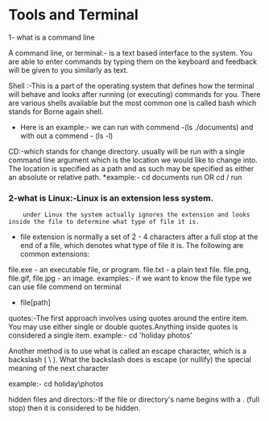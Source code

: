 # Tools and Terminal
  1- what is a command line

A command line, or terminal:- is a text based interface to the system. You are able to enter commands by typing them on the keyboard and feedback will be given to you similarly as text. 

 Shell :-This is a part of the operating system that defines how the terminal will behave and looks after running (or executing) commands for you. There are various shells available but the most common one is called bash which stands for Borne again shell.
* Here is an example:-  we can run with commend -(ls ./documents) and with out a commend  - (ls  -l)

CD:-which stands for change directory. usually will be run with a single command line argument which is the location we would like to change into. The location is specified as a path and as such may be specified as either an absolute or relative path.
*example:- cd documents    run    OR cd / run 

### 2-what is Linux:-Linux is an extension less system.

        under Linux the system actually ignores the extension and looks inside the file to determine what type of file it is. 

- file extension is normally a set of 2 - 4 characters after a full stop at the end of a file, which denotes what type of file it is. The following are common extensions:

file.exe - an executable file, or program.
file.txt - a plain text file.
file.png, file.gif, file.jpg - an image.
examples:- if we want to know  the file type we can use file commend on terminal

   -  file[path]

quotes:-The first approach involves using quotes around the entire item. You may use either single or double quotes.Anything inside quotes is considered a single item.
example:-  cd 'holiday photos'

Another method is to use what is called an escape character, which is a backslash ( \ ). What the backslash does is escape (or nullify) the special meaning of the next character

example:- cd holiday\photos

hidden files and directors:-If the file or directory's name begins with a . (full stop) then it is considered to be hidden.

